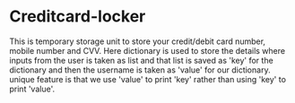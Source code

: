 # Creditcard-locker
 This is temporary storage unit to store your credit/debit card number, mobile number and CVV.  Here dictionary is used to store the details where inputs from the user is taken as list and that list is saved as 'key' for the dictionary and then the username is taken as 'value' for our dictionary.  unique feature is that we use 'value' to print 'key' rather than using 'key' to print 'value'.
